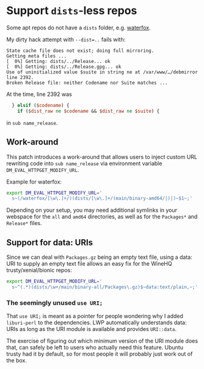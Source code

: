 ﻿
Support `dists`-less repos
==========================

Some apt repos do not have a `dists` folder, e.g.
[waterfox](https://download.opensuse.org/repositories/home:/hawkeye116477:/waterfox/xUbuntu_20.04/).

My dirty hack attempt with `--dist=..` fails with:

```text
State cache file does not exist; doing full mirroring.
Getting meta files ...
[  0%] Getting: dists/../Release... ok
[  0%] Getting: dists/../Release.gpg... ok
Use of uninitialized value $suite in string ne at /var/www/…/debmirror line 2392.
Broken Release file: neither Codename nor Suite matches ...
```

At the time, line 2392 was

```perl
  } elsif ($codename) {
    if ($dist_raw ne $codename && $dist_raw ne $suite) {
```

in `sub name_release`.


Work-around
-----------

This patch introduces a work-around that allows users to inject
custom URL rewriting code into `sub name_release` via
environment variable `DM_EVAL_HTTPGET_MODIFY_URL`.

Example for waterfox:

```bash
export DM_EVAL_HTTPGET_MODIFY_URL='
  s~(/waterfox/[\w\.]+/)(dists/[\w\.]+/(main/binary-amd64/|)|)~$1~;'
```

Depending on your setup, you may need additional symlinks in your webspace
for the `all` and `amd64` directories, as well as for the
`Packages*` and `Release*` files.



Support for data: URIs
----------------------

Since we can deal with `Packages.gz` being an empty text file,
using a data: URI to supply an empty text file allows an easy fix
for the WineHQ trusty/xenial/bionic repos:

```bash
export DM_EVAL_HTTPGET_MODIFY_URL='
  s~^(.*)(dists/\w+/main/binary-all/Packages\.gz)$~data:text/plain,~;'
```


### The seemingly unused `use URI;`

That `use URI;` is meant as a pointer for people wondering why I added
`liburi-perl` to the dependencies.
LWP automatically understands data: URIs as long as the URI module
is available and provides `URI::data`.

The exercise of figuring out which minimum version of the URI module does
that, can safely be left to users who actually need this feature.
Ubuntu trusty had it by default, so for most people it will probably
just work out of the box.





